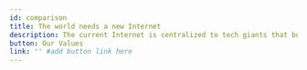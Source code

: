 ```yaml
---
id: comparison
title: The world needs a new Internet
description: The current Internet is centralized to tech giants that build power-hungry data centers and exploit user data. ThreeFold looks at updating the current $3.9 Billion IT industry with a new paradigm that serves people and our planet.
button: Our Values
link: '' #add button link here
---
```

